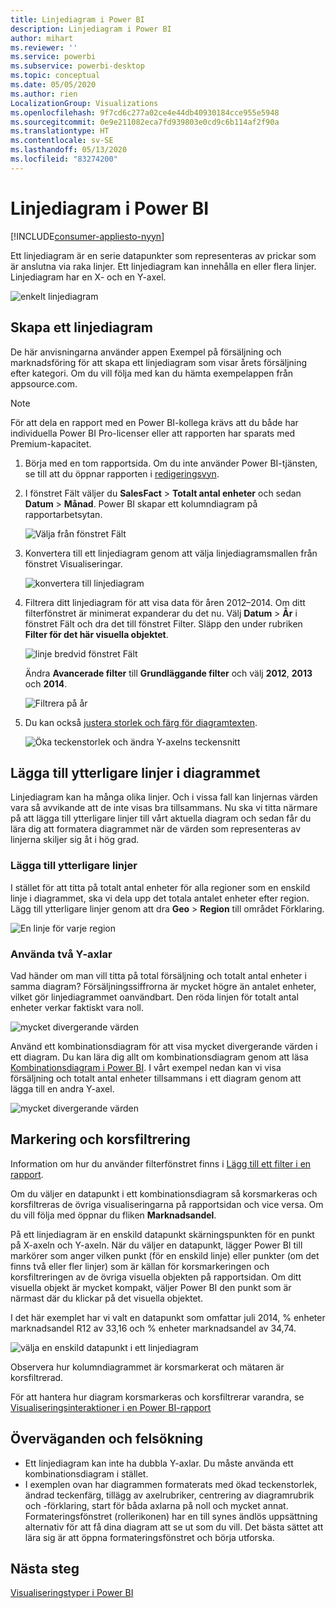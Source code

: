 ```yaml
---
title: Linjediagram i Power BI
description: Linjediagram i Power BI
author: mihart
ms.reviewer: ''
ms.service: powerbi
ms.subservice: powerbi-desktop
ms.topic: conceptual
ms.date: 05/05/2020
ms.author: rien
LocalizationGroup: Visualizations
ms.openlocfilehash: 9f7cd6c277a02ce4e44db40930184cce955e5948
ms.sourcegitcommit: 0e9e211082eca7fd939803e0cd9c6b114af2f90a
ms.translationtype: HT
ms.contentlocale: sv-SE
ms.lasthandoff: 05/13/2020
ms.locfileid: "83274200"
---
```

# <a name="line-charts-in-power-bi"></a>Linjediagram i Power BI

[!INCLUDE[consumer-appliesto-nyyn](../includes/consumer-appliesto-nyyn.md)]

Ett linjediagram är en serie datapunkter som representeras av prickar som är anslutna via raka linjer. Ett linjediagram kan innehålla en eller flera linjer. Linjediagram har en X- och en Y-axel. 

![enkelt linjediagram](media/power-bi-line-charts/power-bi-line.png)



## <a name="create-a-line-chart"></a>Skapa ett linjediagram
De här anvisningarna använder appen Exempel på försäljning och marknadsföring för att skapa ett linjediagram som visar årets försäljning efter kategori. Om du vill följa med kan du hämta exempelappen från appsource.com.

> [!NOTE]
> För att dela en rapport med en Power BI-kollega krävs att du både har individuella Power BI Pro-licenser eller att rapporten har sparats med Premium-kapacitet.

1. Börja med en tom rapportsida. Om du inte använder Power BI-tjänsten, se till att du öppnar rapporten i [redigeringsvyn](../create-reports/service-interact-with-a-report-in-editing-view.md).

2. I fönstret Fält väljer du **SalesFact** \> **Totalt antal enheter** och sedan **Datum** > **Månad**.  Power BI skapar ett kolumndiagram på rapportarbetsytan.

    ![Välja från fönstret Fält](media/power-bi-line-charts/power-bi-step1.png)

4. Konvertera till ett linjediagram genom att välja linjediagramsmallen från fönstret Visualiseringar. 

    ![konvertera till linjediagram](media/power-bi-line-charts/power-bi-convert-to-line.png)
   

4. Filtrera ditt linjediagram för att visa data för åren 2012–2014. Om ditt filterfönstret är minimerat expanderar du det nu. Välj **Datum** \> **År** i fönstret Fält och dra det till fönstret Filter. Släpp den under rubriken **Filter för det här visuella objektet**. 
     
    ![linje bredvid fönstret Fält](media/power-bi-line-charts/power-bi-year-filter.png)

    Ändra **Avancerade filter** till **Grundläggande filter** och välj **2012**, **2013** och **2014**.

    ![Filtrera på år](media/power-bi-line-charts/power-bi-filter-year.png)

6. Du kan också [justera storlek och färg för diagramtexten](power-bi-visualization-customize-title-background-and-legend.md). 

    ![Öka teckenstorlek och ändra Y-axelns teckensnitt](media/power-bi-line-charts/power-bi-line-3years.png)

## <a name="add-additional-lines-to-the-chart"></a>Lägga till ytterligare linjer i diagrammet
Linjediagram kan ha många olika linjer. Och i vissa fall kan linjernas värden vara så avvikande att de inte visas bra tillsammans. Nu ska vi titta närmare på att lägga till ytterligare linjer till vårt aktuella diagram och sedan får du lära dig att formatera diagrammet när de värden som representeras av linjerna skiljer sig åt i hög grad. 

### <a name="add-additional-lines"></a>Lägga till ytterligare linjer
I stället för att titta på totalt antal enheter för alla regioner som en enskild linje i diagrammet, ska vi dela upp det totala antalet enheter efter region. Lägg till ytterligare linjer genom att dra **Geo** > **Region** till området Förklaring.

   ![En linje för varje region](media/power-bi-line-charts/power-bi-line-regions.png)


### <a name="use-two-y-axes"></a>Använda två Y-axlar
Vad händer om man vill titta på total försäljning och totalt antal enheter i samma diagram? Försäljningssiffrorna är mycket högre än antalet enheter, vilket gör linjediagrammet oanvändbart. Den röda linjen för totalt antal enheter verkar faktiskt vara noll.

   ![mycket divergerande värden](media/power-bi-line-charts/power-bi-diverging.png)

Använd ett kombinationsdiagram för att visa mycket divergerande värden i ett diagram. Du kan lära dig allt om kombinationsdiagram genom att läsa [Kombinationsdiagram i Power BI](power-bi-visualization-combo-chart.md). I vårt exempel nedan kan vi visa försäljning och totalt antal enheter tillsammans i ett diagram genom att lägga till en andra Y-axel. 

   ![mycket divergerande värden](media/power-bi-line-charts/power-bi-dual-axes.png)

## <a name="highlighting-and-cross-filtering"></a>Markering och korsfiltrering
Information om hur du använder filterfönstret finns i [Lägg till ett filter i en rapport](../create-reports/power-bi-report-add-filter.md).

Om du väljer en datapunkt i ett kombinationsdiagram så korsmarkeras och korsfiltreras de övriga visualiseringarna på rapportsidan och vice versa. Om du vill följa med öppnar du fliken **Marknadsandel**.  

På ett linjediagram är en enskild datapunkt skärningspunkten för en punkt på X-axeln och Y-axeln. När du väljer en datapunkt, lägger Power BI till markörer som anger vilken punkt (för en enskild linje) eller punkter (om det finns två eller fler linjer) som är källan för korsmarkeringen och korsfiltreringen av de övriga visuella objekten på rapportsidan. Om ditt visuella objekt är mycket kompakt, väljer Power BI den punkt som är närmast där du klickar på det visuella objektet.

I det här exemplet har vi valt en datapunkt som omfattar juli 2014, % enheter marknadsandel R12 av 33,16 och % enheter marknadsandel av 34,74.

![välja en enskild datapunkt i ett linjediagram](media/power-bi-line-charts/power-bi-single-select.png)

Observera hur kolumndiagrammet är korsmarkerat och mätaren är korsfiltrerad.

För att hantera hur diagram korsmarkeras och korsfiltrerar varandra, se [Visualiseringsinteraktioner i en Power BI-rapport](../create-reports/service-reports-visual-interactions.md)

## <a name="considerations-and-troubleshooting"></a>Överväganden och felsökning
* Ett linjediagram kan inte ha dubbla Y-axlar.  Du måste använda ett kombinationsdiagram i stället.
* I exemplen ovan har diagrammen formaterats med ökad teckenstorlek, ändrad teckenfärg, tillägg av axelrubriker, centrering av diagramrubrik och -förklaring, start för båda axlarna på noll och mycket annat. Formateringsfönstret (rollerikonen) har en till synes ändlös uppsättning alternativ för att få dina diagram att se ut som du vill. Det bästa sättet att lära sig är att öppna formateringsfönstret och börja utforska.

## <a name="next-steps"></a>Nästa steg

[Visualiseringstyper i Power BI](power-bi-visualization-types-for-reports-and-q-and-a.md)





